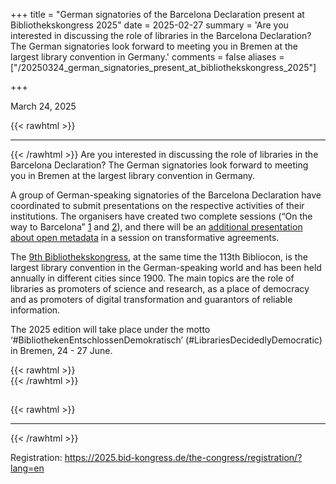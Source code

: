 +++
title = "German signatories of the Barcelona Declaration present at Bibliothekskongress 2025"
date = 2025-02-27
summary = 'Are you interested in discussing the role of libraries in the Barcelona Declaration? The German signatories look forward to meeting you in Bremen at the largest library convention in Germany.'
comments = false
aliases = ["/20250324_german_signatories_present_at_bibliothekskongress_2025"]

+++

March 24, 2025

{{< rawhtml >}}
<hr class="small">
{{< /rawhtml >}}
Are you interested in discussing the role of libraries in the Barcelona Declaration? The German signatories look forward to meeting you in Bremen at the largest library convention in Germany.

A group of German-speaking signatories of the Barcelona Declaration have coordinated to submit presentations on the respective activities of their institutions. The organisers have created two complete sessions (“On the way to Barcelona” [1](https://bid2025.abstractserver.com/program/#/details/sessions/204) and [2](https://bid2025.abstractserver.com/program/#/details/sessions/203)), and there will be an [additional presentation about open metadata](https://bid2025.abstractserver.com/program/#/details/presentations/540) in a session on transformative agreements.

The [9th Bibliothekskongress](https://2025.bid-kongress.de/?lang=en), at the same time the 113th Bibliocon, is the largest library convention in the German-speaking world and has been held annually in different cities since 1900. The main topics are the role of libraries as promoters of science and research, as a place of democracy and as promoters of digital transformation and guarantors of reliable information.  

The 2025 edition will take place under the motto ‘#BibliothekenEntschlossenDemokratisch’ (#LibrariesDecidedlyDemocratic) in Bremen, 24 - 27 June.

{{< rawhtml >}}
</br>
{{< /rawhtml >}}
## 
{{< rawhtml >}}
<hr class="small">
{{< /rawhtml >}}

Registration: https://2025.bid-kongress.de/the-congress/registration/?lang=en